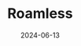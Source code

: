 ---  
layout: startup_page  
title: "Roamless"  
id: "roamless.com"  
permalink: "/roamlessroamless.com06132024/"  
website: "https://roamless.com/"  
funding_round: "Seed"  
funding_amount: "$5M"  
investors: "Shorooq Partners, Revo Capital, Paribu Ventures, Finberg, Deba Ventures"  
about: "Roamless offers an eSIM technology and pay-as-you-go model for international travel connectivity. It provides uninterrupted internet and international calling in 150 countries, offering greater flexibility and accessibility than traditional eSIM solutions. Since its October 2023 beta launch, it has gained nearly 100,000 users."  
markets: "Telecoms, Technology, Information and Internet, Software"  
hq: "Wilmington, Delaware, United States"  
founded_year: "2023"  
linkedin: "https://www.linkedin.com/company/roamless"  
twitter: "https://x.com/GoRoamless"  
instagram: ""  
facebook: "https://www.facebook.com/Roamless/"  
crunchbase: "https://www.crunchbase.com/organization/roamless"  
pitchbook: "https://pitchbook.com/profiles/company/539049-43"  

date_display: "13-Jun-2024"  
date: "2024-06-13"

# SEO Optimization  
meta_title: "Roamless - Seed Funding ($5M)"  
meta_description: "Roamless, Roamless offers an eSIM technology and pay-as-you-go model for international travel connectivity. It provides uninterrupted internet and international..."  
meta_keywords: "Roamless, Telecoms, Technology, Information and Internet, Software, Seed funding"  
canonical_url: "https://startup.projectstartups.com/roamlessroamless.com06132024/"  
---
